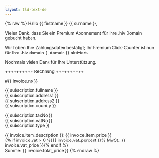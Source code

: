 ```yaml
---
layout: tld-text-de
---
```


{% raw %}
Hallo {{ firstname }} {{ surname }},

Vielen Dank, dass Sie ein Premium Abonnement für Ihre .hiv Domain gebucht haben.

Wir haben Ihre Zahlungsdaten bestätigt; Ihr Premium Click-Counter ist nun für Ihre .hiv domain {{ domain }} aktiviert.

Nochmals vielen Dank für Ihre Unterstützung.

++++++++++ Rechnung ++++++++++

\#{{ invoice.no }}

{{ subscription.fullname }}  
{{ subscription.address1 }}  
{{ subscription.address2 }}  
{{ subscription.country }}

{{ subscription.taxNo }}  
{{ subscription.vatNo }}  
{{ subscription.type }}

{{ invoice.item_description }}: {{ invoice.item_price }}  
{% if invoice.vat > 0 %}{{ invoice.vat_percent }}% MwSt.: {{ invoice.vat_price }}{% endif %}  
Summe: {{ invoice.total_price }}
{% endraw %}
